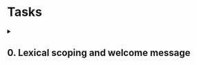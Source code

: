 # Tasks

<details>
  <summary>

## 0. Lexical scoping and welcome message

  </summary>

Create a function named `welcome`:

- It takes two arguments: `firstName` (string) and `lastName` (string)
- It contains a variable named `fullName`, that will contains the `firstName` followed by a space and then the `lastName`
- Within the `welcome` function, write a function named `displayFullName`:
  - It should display an alert with the message `Welcome` + the variable `fullName` + and exclamation mark.
- Call the function `displayFullName` at the end of the function `welcome`

### How to test

- Open your web inspector in the tab “Console”
- Copy paste your code
- Run `welcome('Holberton', 'School');` should prompt an alert with this content: `Welcome Holberton School!`
- `alert(fullName)`, should return a reference error fullName is not defined

Add Bootstrap to reset the CSS styling.

Your final page must look like this:

![Alt text](/Bootstrap/image/readme.md.0.jpg?raw=true "Optional Title")

### Repo:

- GitHub repository: `holbertonschool-web_front_end`
- Directory: `Javascript_advanced`
- File: `0-welcome.js`

  <details>
      <summary>Please review your task manually with the following checklist</summary>

  - [ ] there is a `README.md` and it is not empty
  - [ ] `0-welcome.js` is present
  - [ ] in `0-welcome.js`, there is a function named `welcome`
  - [ ] in `0-welcome.js`, the function named `welcome` takes two arguments: `firstName` and `lastName`
  - [ ] in `0-welcome.js`, the function named `welcome` contains a variable `fullName`, which is a string of `firstName` followed by a space and then `lastName`
  - [ ] in `0-welcome.js`, in the function named `welcome`, there is a function named `displayFullName`
  - [ ] in `0-welcome.js`, in the function named `welcome`, in the function named `displayFullName`, there is an alert containing the variable fullName => format Welcome fullName!
  - [ ] open a new tab in your browser, open developer tools, in the console, paste the contents of `0-welcome.js` and press Enter
  - [ ] A `welcome` alert like Welcome `firstName` `lastName`! is displayed where `firstName` is the first name you entered and `lastName` is the last name you entered
  - [ ] executing the steps from the previous checks did not trigger any errors in the developer tools console
  - [ ] in the developer tools console, running `welcome('eggceptional', 'individual')` displays an alert with message like Welcome eggceptional individual!
  - [ ] Execute in the console alert(fullName); -> an reference error should be raised

  </details>

</details>
